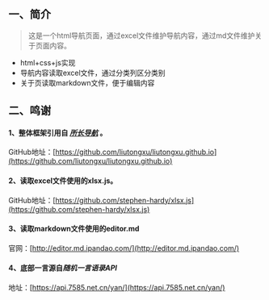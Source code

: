 ## 一、简介
> 这是一个html导航页面，通过excel文件维护导航内容，通过md文件维护关于页面内容。

* html+css+js实现
* 导航内容读取excel文件，通过分类列区分类别
* 关于页读取markdown文件，便于编辑内容


## 二、鸣谢
#### 1、整体框架引用自 *[所长导航](https://liutongxu.github.io/)* 。 
 
GitHub地址：[https://github.com/liutongxu/liutongxu.github.io](https://github.com/liutongxu/liutongxu.github.io)  
#### 2、读取excel文件使用的xlsx.js。 
 
GitHub地址：[https://github.com/stephen-hardy/xlsx.js](https://github.com/stephen-hardy/xlsx.js)  	
#### 3、读取markdown文件使用的editor.md

官网：[http://editor.md.ipandao.com/](http://editor.md.ipandao.com/)  
#### 4、底部一言源自*随机一言语录API*  

地址：[https://api.7585.net.cn/yan/](https://api.7585.net.cn/yan/)  